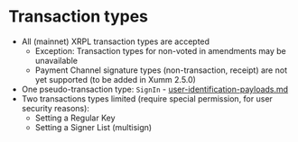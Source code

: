 # Transaction types

* All (mainnet) XRPL transaction types are accepted
  * Exception: Transaction types for non-voted in amendments may be unavailable
  * Payment Channel signature types (non-transaction, receipt) are not yet supported (to be added in Xumm 2.5.0)
* One pseudo-transaction type: `SignIn` - [user-identification-payloads.md](../../environments/backend-sdk-api/user-identification-payloads.md "mention")
* Two transactions types limited (require special permission, for user security reasons):
  * Setting a Regular Key
  * Setting a Signer List (multisign)
